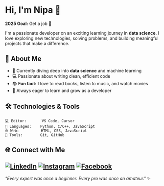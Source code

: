# Hi, I'm Nipa 👋

**2025 Goal:** Get a job 🎯

I'm a passionate developer on an exciting learning journey in **data science**. I love exploring new technologies, solving problems, and building meaningful projects that make a difference.

## 🚀 About Me

- 🌱 Currently diving deep into **data science** and machine learning
- 💻 Passionate about writing clean, efficient code
- 📚 **Fun fact:** I love to read books, listen to music, and watch movies
- 🎯 Always eager to learn and grow as a developer

## 🛠️ Technologies & Tools

```
💻 Editor:       VS Code, Cursor
🐍 Languages:    Python, C/C++, JavaScript
🌐 Web:          HTML, CSS, JavaScript
🔧 Tools:        Git, GitHub
```

## 🌐 Connect with Me

[![LinkedIn](https://img.shields.io/badge/LinkedIn-0077B5?style=flat&logo=linkedin&logoColor=white)](https://www.linkedin.com/in/nipa-das-gupta)
[![Instagram](https://img.shields.io/badge/Instagram-E4405F?style=flat&logo=instagram&logoColor=white)](https://www.instagram.com/shejustgoogles)
[![Facebook](https://img.shields.io/badge/Facebook-1877F2?style=flat&logo=facebook&logoColor=white)](https://web.facebook.com/zerobugsfound)
---

*"Every expert was once a beginner. Every pro was once an amateur."* ✨
